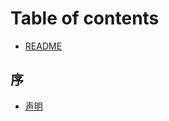 # Table of contents

* [README](README.md)

## 序 <a href="#preamble" id="preamble"></a>

* [声明](preamble/declaration.md)
